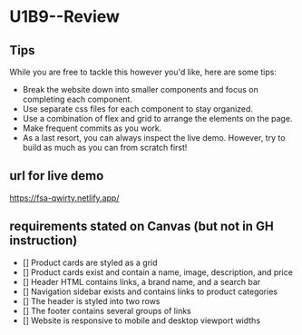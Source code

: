 # U1B9--Review

## Tips
While you are free to tackle this however you'd like, here are some tips:

- Break the website down into smaller components and focus on completing each component.
- Use separate css files for each component to stay organized.
- Use a combination of flex and grid to arrange the elements on the page.
- Make frequent commits as you work.
- As a last resort, you can always inspect the live demo. However, try to build as much as you can from scratch first!

## url for live demo
https://fsa-qwirty.netlify.app/

## requirements stated on Canvas (but not in GH instruction)
 - [] Product cards are styled as a grid
 - [] Product cards exist and contain a name, image, description, and price
 - [] Header HTML contains links, a brand name, and a search bar
 - [] Navigation sidebar exists and contains links to product categories
 - [] The header is styled into two rows
 - [] The footer contains several groups of links
 - [] Website is responsive to mobile and desktop viewport widths


